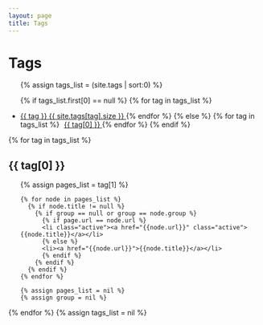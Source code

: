 ```yaml
---
layout: page
title: Tags
---
```


<script src="{{ site.baseurl }}/js/index.js"></script>


# Tags
<ul>
  {% assign tags_list = (site.tags | sort:0) %}

  {% if tags_list.first[0] == null %}
    {% for tag in tags_list %}
      <li><a href="#{{ tag }}" class=''>
        {{ tag }} <span class='badge'>{{ site.tags[tag].size }}</span>
      </a>
    {% endfor %}
  {% else %}
    {% for tag in tags_list %}
      <a href="#{{ tag[0] }}" class='label label-primary glyph-label'>
        <span class='glyphicon glyphicon-tags' style='padding-right: 5px; white-space: nowrap;'></span>
        {{ tag[0] }}
        <!-- <span class='badge'>{{ tag[1].size }}</span> -->
      </a>
    {% endfor %}
  {% endif %}
</ul>


{% for tag in tags_list %}
  <h2 class='tag-header' id="{{ tag[0] }}">{{ tag[0] }}</h2>
  <ul>
    {% assign pages_list = tag[1] %}

    {% for node in pages_list %}
      {% if node.title != null %}
        {% if group == null or group == node.group %}
          {% if page.url == node.url %}
          <li class="active"><a href="{{node.url}}" class="active">{{node.title}}</a></li>
          {% else %}
          <li><a href="{{node.url}}">{{node.title}}</a></li>
          {% endif %}
        {% endif %}
      {% endif %}
    {% endfor %}

    {% assign pages_list = nil %}
    {% assign group = nil %}
  </ul>
{% endfor %}
{% assign tags_list = nil %}